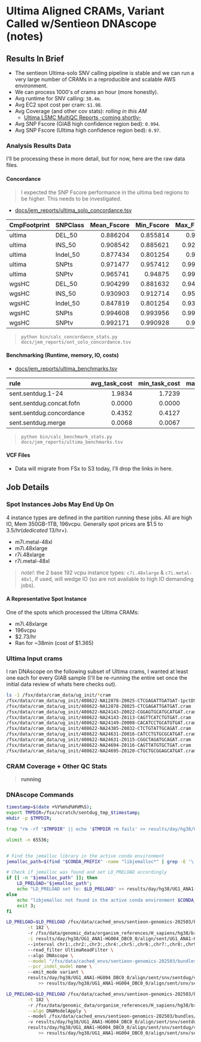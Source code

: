 
# Ultima Aligned CRAMs, Variant Called w/Sentieon DNAscope (notes)

## Results In Brief
- The sentieon Ultima-solo SNV calling pipeline is stable and we can run a very large number of CRAMs in a reproducible and scalable AWS environment.
- We can process 1000's of crams an hour (more honestly).
- Avg runtime for SNV calling: `38.4m`.
- Avg EC2 spot cost per cram: `$1.98`.
- Avg Coverage (and other cov stats): _rolling in this AM_
  - [Ultima LSMC MultiQC Reports -coming shortly-](./)
- Avg SNP Fscore (GIAB high confidence region bed): `0.994`.
- Avg SNP Fscore (Ultima high confidence region bed): `0.97`.

### Analysis Results Data
I'll be processing these in more detail, but for now, here are the raw data files.

#### Concordance

> I expected the SNP Fscore performance in the ultima bed regions to be higher. This needs to be investigated.

- [docs/jem_reports/ultima_solo_concordance.tsv](docs/jem_reports/ultima_solo_concordance.tsv)
 
| CmpFootprint   | SNPClass   |   Mean_Fscore |   Min_Fscore |   Max_Fscore |
|:---------------|:-----------|--------------:|-------------:|-------------:|
| ultima         | DEL_50     |      0.886204 |     0.855814 |     0.91461  |
| ultima         | INS_50     |      0.908542 |     0.885621 |     0.923475 |
| ultima         | Indel_50   |      0.877434 |     0.801254 |     0.94875  |
| ultima         | SNPts      |      0.971477 |     0.957412 |     0.994657 |
| ultima         | SNPtv      |      0.965741 |     0.94875  |     0.992529 |
| wgsHC          | DEL_50     |      0.904299 |     0.881632 |     0.943329 |
| wgsHC          | INS_50     |      0.930903 |     0.912714 |     0.959161 |
| wgsHC          | Indel_50   |      0.847819 |     0.801254 |     0.933683 |
| wgsHC          | SNPts      |      0.994608 |     0.993956 |     0.995441 |
| wgsHC          | SNPtv      |      0.992171 |     0.990928 |     0.99303  |

> `python bin/calc_concordance_stats.py docs/jem_reports/ont_solo_concordance.tsv`

#### Benchmarking (Runtime, memory, IO, costs)
- [docs/jem_reports/ultima_benchmarks.tsv](docs/jem_reports/ultima_benchmarks.tsv)

| rule                     |   avg_task_cost |   min_task_cost |   max_task_cost |   avg_minutes |   min_minutes |   max_minutes |   avg_cpu_efficiency |   min_cpu_efficiency |   max_cpu_efficiency |
|:-------------------------|----------------:|----------------:|----------------:|--------------:|--------------:|--------------:|---------------------:|---------------------:|---------------------:|
| sent.sentdug.1-24        |          1.9834 |          1.7239 |          2.4139 |       38.4436 |       34.9796 |       42.7305 |              21.4038 |              19.6914 |              23.1942 |
| sent.sentdug.concat.fofn |          0.0000 |          0.0000 |          0.0000 |        0.0061 |        0.0058 |        0.0067 |               0.0000 |               0.0000 |               0.0000 |
| sent.sentdug.concordance |          0.4352 |          0.4127 |          0.4637 |       16.4780 |       16.1782 |       17.2698 |               0.3764 |               0.0062 |               0.6353 |
| sent.sentdug.merge       |          0.0068 |          0.0067 |          0.0070 |        0.4027 |        0.3947 |        0.4113 |               2.1757 |               2.1102 |               2.2122 |

> `python bin/calc_benchmark_stats.py docs/jem_reports/ultima_benchmarks.tsv`

#### VCF Files

- Data will migrate from FSx to S3 today, I'll drop the links in here.


## Job Details

### Spot Instances Jobs May End Up On
4 instance types are defined in the partition running these jobs. All are high IO, Mem 350GB-1TB, 196vcpu. Generally spot prices are $1.5 to $3.5/hr (dedicated ~$13/hr+).
 - m7i.metal-48xl 
 - m7i.48xlarge 
 - r7i.48xlarge 
 - r7i.metal-48xl 

> _note!_: the 2 base 192 vcpu instance types: `c7i.48xlarge` &  `c7i.metal-48xl`, if used, will wedge IO (so are not available to high IO demanding jobs).

#### A Representative Spot Instance
One of the spots which processed the Ultima CRAMs:
- m7i.48xlarge
- 196vcpu
- $2.73/hr
- Ran for ~38min (cost of $1.365)

### Ultima Input crams
I ran DNAscope on the following subset of Ultima crams, I wanted at least one each for every GIAB sample (I'll be re-running the entire set once the initial data review of whats here checks out).

```bash
ls -1 /fsx/data/cram_data/ug_init/*cram
/fsx/data/cram_data/ug_init/408622-NA12878-Z0025-CTCGAGATTGATGAT-1pctDS.cram
/fsx/data/cram_data/ug_init/408622-NA12878-Z0025-CTCGAGATTGATGAT.cram
/fsx/data/cram_data/ug_init/408622-NA24143-Z0022-CGGAGTGCATGCATGAT.cram
/fsx/data/cram_data/ug_init/408622-NA24143-Z0113-CAGTTCATCTGTGAT.cram
/fsx/data/cram_data/ug_init/408622-NA24149-Z0008-CACATCCTGCATGTGAT.cram
/fsx/data/cram_data/ug_init/408622-NA24385-Z0032-CTCTGTATTGCAGAT.cram
/fsx/data/cram_data/ug_init/408622-NA24631-Z0016-CATCCTGTGCGCATGAT.cram
/fsx/data/cram_data/ug_init/408622-NA24631-Z0115-CGGCTAGATGCAGAT.cram
/fsx/data/cram_data/ug_init/408622-NA24694-Z0116-CAGTTATGTGCTGAT.cram
/fsx/data/cram_data/ug_init/408622-NA24695-Z0120-CTGCTGCGGAGCATGAT.cram
```

### CRAM Coverage + Other QC Stats 

> **running**

### DNAscope Commands

```bash
timestamp=$(date +%Y%m%d%H%M%S);
export TMPDIR=/fsx/scratch/sentdug_tmp_$timestamp;
mkdir -p $TMPDIR;

trap "rm -rf "$TMPDIR" || echo '$TMPDIR rm fails' >> results/day/hg38/UG1_ANA1-HG004_DBC0_0/align/sent/snv/sentdug/log/vcfs/UG1_ANA1-HG004_DBC0_0.sent.sentdug.1-24.snv.log 2>&1" EXIT;

ulimit -n 65536;


# Find the jemalloc library in the active conda environment
jemalloc_path=$(find "$CONDA_PREFIX" -name "libjemalloc*" | grep -E '\.so|\.dylib' | head -n 1);

# Check if jemalloc was found and set LD_PRELOAD accordingly
if [[ -n "$jemalloc_path" ]]; then
    LD_PRELOAD="$jemalloc_path";
    echo "LD_PRELOAD set to: $LD_PRELOAD" >> results/day/hg38/UG1_ANA1-HG004_DBC0_0/align/sent/snv/sentdug/log/vcfs/UG1_ANA1-HG004_DBC0_0.sent.sentdug.1-24.snv.log;
else
    echo "libjemalloc not found in the active conda environment $CONDA_PREFIX.";
    exit 3;
fi

LD_PRELOAD=$LD_PRELOAD /fsx/data/cached_envs/sentieon-genomics-202503/bin/sentieon driver \
        -t 182 \            
        -r /fsx/data/genomic_data/organism_references/H_sapiens/hg38/broad_hg38/Homo_sapiens_assembly38.fasta \
        -i results/day/hg38/UG1_ANA1-HG004_DBC0_0/align/sent/UG1_ANA1-HG004_DBC0_0.cram \            
        --interval chr1:,chr2:,chr3:,chr4:,chr5:,chr6:,chr7:,chr8:,chr9:,chr10:,chr11:,chr12:,chr13:,chr14:,chr15:,chr16:,chr17:,chr18:,chr19:,chr20:,chr21:,chr22:,chrX:,chrY: \             
        --read_filter UltimaReadFilter \            
        --algo DNAscope \
        --model "/fsx/data/cached_envs/sentieon-genomics-202503/bundles/SentieonUltima1.0/dnascope.model" \
        --pcr_indel_model none \            
        --emit_mode variant \            
        results/day/hg38/UG1_ANA1-HG004_DBC0_0/align/sent/snv/sentdug/vcfs/1-24/UG1_ANA1-HG004_DBC0_0.sent.sentdug.1-24.snv.gvcf \
            >> results/day/hg38/UG1_ANA1-HG004_DBC0_0/align/sent/snv/sentdug/log/vcfs/UG1_ANA1-HG004_DBC0_0.sent.sentdug.1-24.snv.log 2>&1;

LD_PRELOAD=$LD_PRELOAD /fsx/data/cached_envs/sentieon-genomics-202503/bin/sentieon driver \
        -t 182 \            
        -r /fsx/data/genomic_data/organism_references/H_sapiens/hg38/broad_hg38/Homo_sapiens_assembly38.fasta \
        --algo DNAModelApply \            
        --model /fsx/data/cached_envs/sentieon-genomics-202503/bundles/SentieonUltima1.0/dnascope.model \            
        -v results/day/hg38/UG1_ANA1-HG004_DBC0_0/align/sent/snv/sentdug/vcfs/1-24/UG1_ANA1-HG004_DBC0_0.sent.sentdug.1-24.snv.gvcf \
        results/day/hg38/UG1_ANA1-HG004_DBC0_0/align/sent/snv/sentdug/vcfs/1-24/UG1_ANA1-HG004_DBC0_0.sent.sentdug.1-24.snv.vcf \
            >> results/day/hg38/UG1_ANA1-HG004_DBC0_0/align/sent/snv/sentdug/log/vcfs/UG1_ANA1-HG004_DBC0_0.sent.sentdug.1-24.snv.log 2>&1;

```

